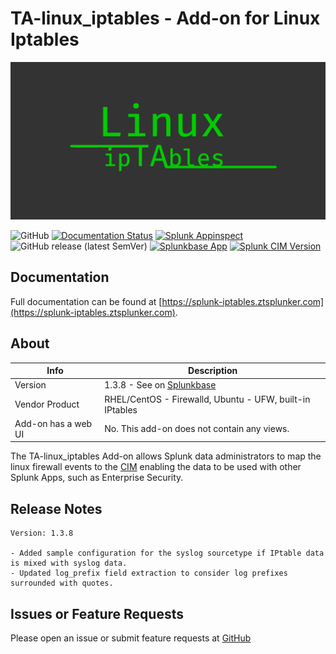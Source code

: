 # TA-linux_iptables - Add-on for Linux Iptables

[![TA-linux_iptables](./docs/assets/images/linux-iptables-large.png)](https://splunk-iptables.ztsplunker.com)

![GitHub](https://img.shields.io/github/license/zachchristensen28/TA-linux_iptables)
[![Documentation Status](https://github.com/ZachChristensen28/TA-linux_iptables/actions/workflows/docs-caller.yml/badge.svg)](https://splunk-iptables.ztsplunker.com)
[![Splunk Appinspect](https://github.com/ZachChristensen28/TA-linux_iptables/actions/workflows/appinspect-caller.yml/badge.svg)](https://github.com/ZachChristensen28/TA-linux_iptables/actions/workflows/appinspect-caller.yml)
![GitHub release (latest SemVer)](https://img.shields.io/github/v/release/ZachChristensen28/TA-linux_iptables)
[![Splunkbase App](https://img.shields.io/badge/Splunkbase-TA--linux__iptables-blue)](https://splunkbase.splunk.com/app/4490/)
[![Splunk CIM Version](https://img.shields.io/badge/Splunk%20CIM%20Version-5.x%20|%204.x-success)](https://docs.splunk.com/Documentation/CIM/latest/User/Overview)

## Documentation

Full documentation can be found at [https://splunk-iptables.ztsplunker.com](https://splunk-iptables.ztsplunker.com).

## About

Info | Description
------|----------
Version | 1.3.8 - See on [Splunkbase](https://splunkbase.splunk.com/app/4490/)
Vendor Product | RHEL/CentOS - Firewalld, Ubuntu - UFW, built-in IPtables
Add-on has a web UI | No. This add-on does not contain any views.

The TA-linux_iptables Add-on allows Splunk data administrators to map the linux firewall events to the [CIM](https://docs.splunk.com/Splexicon:CommonInformationModel) enabling the data to be used with other Splunk Apps, such as Enterprise Security.

## Release Notes

```text
Version: 1.3.8

- Added sample configuration for the syslog sourcetype if IPtable data is mixed with syslog data.
- Updated log_prefix field extraction to consider log prefixes surrounded with quotes.
```

## Issues or Feature Requests

Please open an issue or submit feature requests at [GitHub](https://github.com/ZachChristensen28/TA-iptables/issues)
